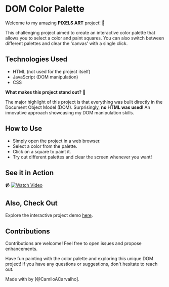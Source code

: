 # DOM Color Palette

Welcome to my amazing **PIXELS ART** project! 🌈

This challenging project aimed to create an interactive color palette that allows you to select a color and paint squares. You can also switch between different palettes and clear the 'canvas' with a single click.

## Technologies Used

- HTML (not used for the project itself)
- JavaScript (DOM manipulation)
- CSS

**What makes this project stand out?** 🚀

The major highlight of this project is that everything was built directly in the Document Object Model (DOM). Surprisingly, **no HTML was used**! An innovative approach showcasing my DOM manipulation skills.

## How to Use

- Simply open the project in a web browser.
- Select a color from the palette.
- Click on a square to paint it.
- Try out different palettes and clear the screen whenever you want!

## See it in Action
📹 [![Watch Video](URL_TO_VIDEO_THUMBNAIL)]((https://youtube.com/shorts/TBjn19KV4Z0?feature=share))

## Also, Check Out

Explore the interactive project demo [here](URL_TO_PROJECT_DEMO).

## Contributions

Contributions are welcome! Feel free to open issues and propose enhancements.

Have fun painting with the color palette and exploring this unique DOM project! If you have any questions or suggestions, don't hesitate to reach out.

Made with by [@CamiloACarvalho].
